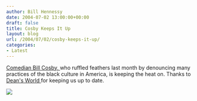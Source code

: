 ```yaml
---
author: Bill Hennessy
date: 2004-07-02 13:00:00+00:00
draft: false
title: Cosby Keeps It Up
layout: blog
url: /2004/07/02/cosby-keeps-it-up/
categories:
- Latest
---
```


[Comedian Bill Cosby, ](https://https://news.yahoo.com/news?tmpl=story&cid=494&u=/ap/20040701/ap_en_tv/cosby_comments_4&printer=1)who ruffled feathers last month by denouncing many practices of the black culture in America, is keeping the heat on. Thanks to [Dean's World ](https://www.deanesmay.com/archives/008049.html#008049)for keeping us up to date.




![](https://blog.billhennessy.com/aggbug.aspx?PostID=715)

